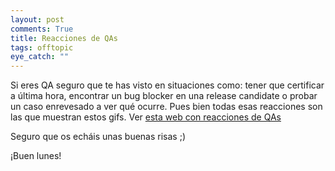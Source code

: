 ```yaml
---
layout: post
comments: True
title: Reacciones de QAs
tags: offtopic
eye_catch: ""
---
```


Si eres QA seguro que te has visto en situaciones como: tener que certificar a última hora, encontrar un bug blocker en una release candidate o probar un caso enrevesado a ver qué ocurre.
Pues bien todas esas reacciones son las que muestran estos gifs.
Ver [esta web con reacciones de QAs](http://qareacts.tumblr.com/)

Seguro que os echáis unas buenas risas ;)

¡Buen lunes!

